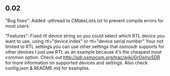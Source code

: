 ## 0.02
"Bug fixes":
Added -pthread to CMakeLists.txt to prevent compile errors for most users.

"Features": 
Fixed rtl device string so you could select which RTL device you want to use, using rtl="device index" or rtl="device serial number"
Your not limited to RTL settings you can use other settings that osmosdr supports for other devices I just use RTL as an example because it's the cheapest most common option.
Check out http://sdr.osmocom.org/trac/wiki/GrOsmoSDR for more information on supported devices and settings. Also check config.json & README.md for examples.









